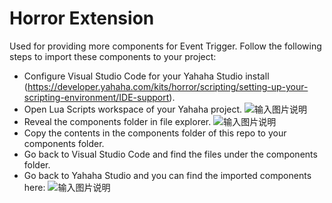 # Horror Extension

Used for providing more components for Event Trigger.
Follow the following steps to import these components to your project:

- Configure Visual Studio Code for your Yahaha Studio install (https://developer.yahaha.com/kits/horror/scripting/setting-up-your-scripting-environment/IDE-support).
- Open Lua Scripts workspace of your Yahaha project. ![输入图片说明](https://foruda.gitee.com/images/1724998218773446831/200630b1_14844818.png "屏幕截图")
- Reveal the components folder in file explorer. ![输入图片说明](https://foruda.gitee.com/images/1724998521295901315/d6bad3ab_14844818.png "屏幕截图")
- Copy the contents in the components folder of this repo to your components folder.
- Go back to Visual Studio Code and find the files under the components folder.
- Go back to Yahaha Studio and you can find the imported components here: ![输入图片说明](https://foruda.gitee.com/images/1724998767903512119/035c05f4_14844818.png "屏幕截图")
